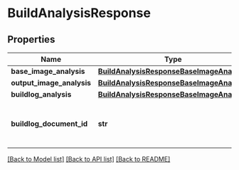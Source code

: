 # BuildAnalysisResponse

## Properties
Name | Type | Description | Notes
------------ | ------------- | ------------- | -------------
**base_image_analysis** | [**BuildAnalysisResponseBaseImageAnalysis**](BuildAnalysisResponseBaseImageAnalysis.md) |  | [optional]
**output_image_analysis** | [**BuildAnalysisResponseBaseImageAnalysis**](BuildAnalysisResponseBaseImageAnalysis.md) |  | [optional]
**buildlog_analysis** | [**BuildAnalysisResponseBaseImageAnalysis**](BuildAnalysisResponseBaseImageAnalysis.md) |  | [optional]
**buildlog_document_id** | **str** | Document identifier for the stored build log. | [optional]

[[Back to Model list]](../README.md#documentation-for-models) [[Back to API list]](../README.md#documentation-for-api-endpoints) [[Back to README]](../README.md)

